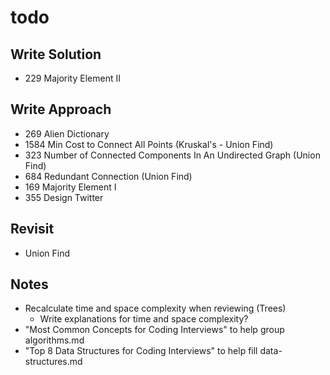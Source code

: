 # todo

## Write Solution
* 229 Majority Element II

## Write Approach
* 269 Alien Dictionary
* 1584 Min Cost to Connect All Points (Kruskal's - Union Find)
* 323 Number of Connected Components In An Undirected Graph (Union Find)
* 684 Redundant Connection (Union Find)
* 169 Majority Element I
* 355 Design Twitter

## Revisit
* Union Find

## Notes
* Recalculate time and space complexity when reviewing (Trees)
    * Write explanations for time and space complexity?
* "Most Common Concepts for Coding Interviews" to help group algorithms.md
* "Top 8 Data Structures for Coding Interviews" to help fill data-structures.md